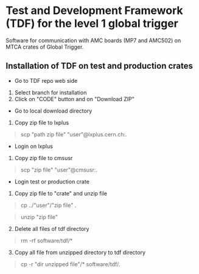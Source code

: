 # Test and Development Framework (TDF) for the level 1 global trigger

Software for communication with AMC boards (MP7 and AMC502) on MTCA crates of Global Trigger.

## Installation of TDF on test and production crates

* Go to TDF repo web side
1. Select branch for installation
2. Click on "CODE" button and on "Download ZIP"

* Go to local download directory
1. Copy zip file to lxplus
  > scp "path zip file" "user"@lxplus.cern.ch:.

* Login on lxplus
1. Copy zip file to cmsusr
  > scp "zip file" "user"@cmsusr:.

* Login test or production crate
1. Copy zip file to "crate" and unzip file 
  > cp ../"user"/"zip file" .
  
  > unzip "zip file"
  
2. Delete all files of tdf directory
  > rm -rf software/tdf/*
  
3. Copy all file from unzipped directory to tdf directory
  > cp -r "dir unzipped file"/* software/tdf/.

